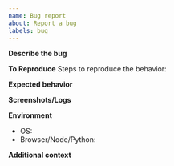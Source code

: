 ```yaml
---
name: Bug report
about: Report a bug
labels: bug
---
```


**Describe the bug**

**To Reproduce**
Steps to reproduce the behavior:

**Expected behavior**

**Screenshots/Logs**

**Environment**
- OS:
- Browser/Node/Python:

**Additional context**